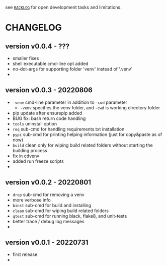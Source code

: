 
see [`BACKLOG`](./BACKLOG.md)
for open development tasks and limitations.


# CHANGELOG


## version v0.0.4 - ???

- smaller fixes
- shell executable cmd-line opt added
- no-dot-args for supporting folder 'venv' instead of '.venv' 
- 


## version v0.0.3 - 20220806

- `-venv` cmd-line parameter in addition to `-cwd` parameter
  - `-venv` specifies the venv folder, and 
  `-cwd` is working directory folder
- pip update after ensurepip added
- BUG fix: bash return code handling
- `tools` uninstall option
- `req` sub-cmd for handling requirements.txt installation
- `pypi` sub-cmd for printing helping information (just for copy&paste as of now)
- `build` clean only for wiping build related folders without starting the building process
- fix in cdvenv
- added run freeze scripts
- 


## version v0.0.2 - 20220801

- `drop` sub-cmd for removing a venv
- more verbose info
- `binst` sub-cmd for build and installing
- `clean` sub-cmd for wiping build related folders
- `qtest` sub-cmd for running black, flake8, and unit-tests
- better trace / debug log messages
- 


## version v0.0.1 - 20220731

- first release
- 
